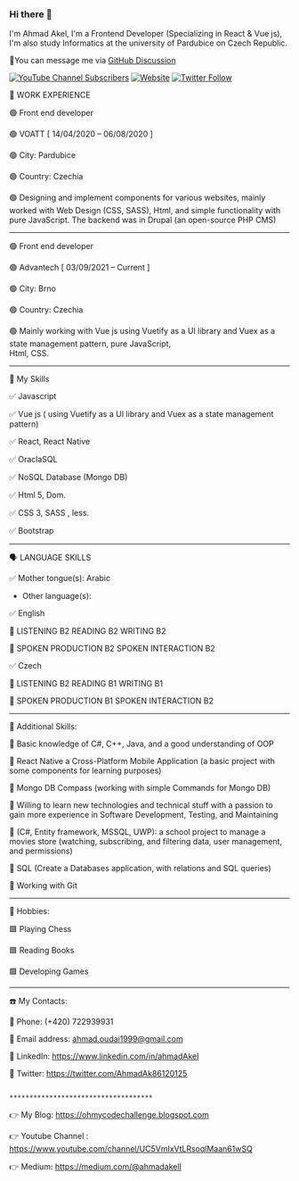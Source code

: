 ### Hi there 👋
  I'm Ahmad Akel, I'm a Frontend Developer (Specializing in React & Vue js), I'm also study Informatics at the university of Pardubice on Czech Republic.
  
📍You can message me via [GitHub Discussion](https://github.com/Ahmad-Akel/Ahmad-Akel/discussions)

[![YouTube Channel Subscribers](https://img.shields.io/youtube/channel/subscribers/UCDCHcqyeQgJ-jVSd6VJkbCw?logo=youtube&logoColor=red&style=for-the-badge)](https://www.youtube.com/channel/UC5VmIxVtLRsoqlMaan61wSQ)
[![Website](https://img.shields.io/website?label=codeSTACKr.com&style=for-the-badge&url=https%3A%2F%2Fcodestackr.com)](https://codestackr.com)
[![Twitter Follow](https://img.shields.io/twitter/follow/codeSTACKr?color=1DA1F2&logo=twitter&style=for-the-badge)](https://twitter.com/AhmadAk86120125)

🔭 WORK EXPERIENCE

🟢 Front end developer

🟢 VOATT [ 14/04/2020 – 06/08/2020 ]

🟢 City: Pardubice

🟢 Country: Czechia

🟢 Designing and implement components for various websites, mainly worked with Web Design (CSS, SASS), Html,
  and simple functionality with pure JavaScript. The backend was in Drupal (an open-source PHP CMS) 
  
 -------------------------------------------------------------------------------------------------------------------                            

🟢 Front end developer

🟢 Advantech [ 03/09/2021 – Current ]

🟢 City: Brno

🟢 Country: Czechia

🟢 Mainly working with Vue js using Vuetify as a UI library and Vuex as a state management pattern, pure JavaScript,  
  Html, CSS.
  
-------------------------------------------------------------------------------------------------------------------

🌱 My Skills

✅ Javascript

✅ Vue js ( using Vuetify as a UI library and Vuex as a state management pattern)

✅ React, React Native

✅ OraclaSQL

✅ NoSQL Database (Mongo DB)

✅ Html 5, Dom.

✅ CSS 3, SASS , less.

✅ Bootstrap

-------------------------------------------------------------------------------------------------------------------

🗣️ LANGUAGE SKILLS

✅ Mother tongue(s): Arabic

                                                        
- Other language(s):

✅ English

🔹 LISTENING B2 READING B2 WRITING B2  

🔹 SPOKEN PRODUCTION B2 SPOKEN INTERACTION B2
  
                                                        
✅ Czech

🔹 LISTENING B2 READING B1 WRITING B1

🔹 SPOKEN PRODUCTION B1 SPOKEN INTERACTION B2

-------------------------------------------------------------------------------------------------------------------

💪 Additional Skills:

🔸 Basic knowledge of C#, C++, Java, and a good understanding of OOP

🔸 React Native a Cross-Platform Mobile Application (a basic project with some components for learning
  purposes)
  
🔸 Mongo DB Compass (working with simple Commands for Mongo DB)

🔸 Willing to learn new technologies and technical stuff with a passion to gain more experience in Software
  Development, Testing, and Maintaining
  
🔸 (C#, Entity framework, MSSQL, UWP): a school project to manage a movies store (watching, subscribing,
  and filtering data, user management, and permissions)
  
🔸 SQL (Create a Databases application, with relations and SQL queries)

🔸 Working with Git

-------------------------------------------------------------------------------------------------------------------

🎲 Hobbies:

🟩 Playing Chess

🟩 Reading Books

🟩 Developing Games 

-------------------------------------------------------------------------------------------------------------------

☎️ My Contacts: 

🔶 Phone: (+420) 722939931 

🔶 Email address: ahmad.oudai1999@gmail.com

🔶 LinkedIn: https://www.linkedin.com/in/ahmadAkel

🔶 Twitter: https://twitter.com/AhmadAk86120125


                                                        ************************************
                                                        
👉 My Blog: https://ohmycodechallenge.blogspot.com

👉 Youtube Channel : https://www.youtube.com/channel/UC5VmIxVtLRsoqlMaan61wSQ

👉 Medium: https://medium.com/@ahmadakell

